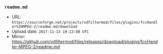 ### `readme.md`

- URL: `https://sourceforge.net/projects/vdfiltermod/files/plugins/fccHandler%20MPEG-2/readme.md/download`
- Upload date: `2017-11-13 19:13:00 UTC`
- Mirror: https://github.com/vdfiltermod/files/releases/download/plugins/fccHandler-MPEG-2/readme.md
